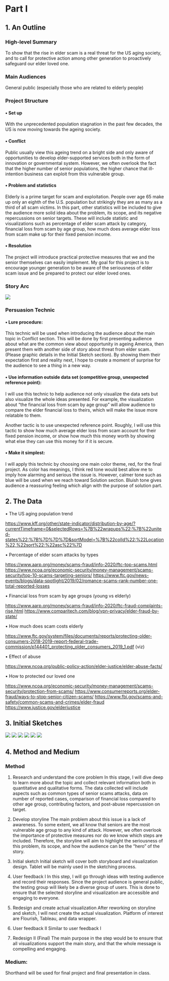 # Part I

## 1. An Outline

###	High-level Summary
To show that the rise in elder scam is a real threat for the US aging society, and to call for protective action among other generation to proactively safeguard our elder loved one. 

###	Main Audiences
General public (especially those who are related to elderly people)

### Project Structure
#### •	  Set up
With the unprecedented population stagnation in the past few decades, the US is now moving towards the ageing society.

#### •	  Conflict
Public usually view this ageing trend on a bright side and only aware of opportunities to develop elder-supported services both in the form of innovation or governmental system. However, we often overlook the fact that the higher number of senior populations, the higher chance that ill-intention business can exploit from this vulnerable group. 

#### •	  Problem and statistics
Elderly is a prime target for scam and exploitation. People over age 65 make up only an eighth of the U.S. population but strikingly they are as many as a third of all scam victims. In this part, other statistics will be included to give the audience more solid idea about the problem, its scope, and its negative repercussions on senior targets. These will include statistic and visualizations such as percentage of elder scam attack by category, financial loss from scam by age group, how much does average elder loss from scam make up for their fixed pension income. 

#### •	  Resolution
The project will introduce practical protective measures that we and the senior themselves can easily implement. My goal for this project is to encourage younger generation to be aware of the seriousness of elder scam issue and be prepared to protect our elder loved ones. 

### Story Arc

![](/1.png)

### Persuasion Technic 
#### •		Lure procedure: 
This technic will be used when introducing the audience about the main topic in Conflict section. This will be done by first presenting audience about what are the common view about opportunity in ageing America, then present them with another side of story about threat from elder scam. (Please graphic details in the Initial Sketch section). By showing them their expectation first and reality next, I hope to create a moment of surprise for the audience to see a thing in a new way. 

#### •		Use information outside data set (competitive group, unexpected reference point): 
I will use this technic to help audience not only visualize the data sets but also visualize the whole ideas presented. For example, the visualization about “the financial loss from scam by age group” will allow audience to compare the elder financial loss to theirs, which will make the issue more relatable to them. 

Another tactic is to use unexpected reference point. Roughly, I will use this tactic to show how much average elder loss from scam account for their fixed pension income, or show how much this money worth by showing what else they can use this money for if it is secure. 

#### •		Make it simplest: 
I will apply this technic by choosing one main color theme, red, for the final project. As color has meanings, I think red tone would best allow me to imply how alarming and serious the issue is. However, calmer tone such as blue will be used when we reach toward Solution section. Bluish tone gives audience a reassuring feeling which align with the purpose of solution part. 


## 2. The Data

•		 The US aging population trend 

https://www.kff.org/other/state-indicator/distribution-by-age/?currentTimeframe=0&selectedRows=%7B%22wrapups%22:%7B%22united-states%22:%7B%7D%7D%7D&sortModel=%7B%22colId%22:%22Location%22,%22sort%22:%22asc%22%7D  

•		 Percentage of elder scam attacks by types 

https://www.aarp.org/money/scams-fraud/info-2020/ftc-top-scams.html
https://www.ncoa.org/economic-security/money-management/scams-security/top-10-scams-targeting-seniors/
https://www.ftc.gov/news-events/blogs/data-spotlight/2019/02/romance-scams-rank-number-one-total-reported-losses

•		 Financial loss from scam by age groups (young vs elderly) 

https://www.aarp.org/money/scams-fraud/info-2020/ftc-fraud-complaints-rise.html
https://www.comparitech.com/blog/vpn-privacy/elder-fraud-by-state/

•		 How much does scam costs elderly

https://www.ftc.gov/system/files/documents/reports/protecting-older-consumers-2018-2019-report-federal-trade-commission/p144401_protecting_older_consumers_2019_1.pdf (viz)

•		 Effect of abuse

https://www.ncoa.org/public-policy-action/elder-justice/elder-abuse-facts/

•		 How to protected our loved one

https://www.ncoa.org/economic-security/money-management/scams-security/protection-from-scams/
https://www.consumerreports.org/elder-fraud/ways-to-stop-senior-citizen-scams/
https://www.fbi.gov/scams-and-safety/common-scams-and-crimes/elder-fraud
https://www.justice.gov/elderjustice



## 3. Initial Sketches

![](/2.png)
![](/3.png)
![](/4.png)
![](/5.png)
![](/6.png)
![](/7.png)


## 4. Method and Medium

### Method

1.	Research and understand the core problem
In this stage, I will dive deep to learn more about the topic and collect relevant information both in quantitative and qualitative forms. The data collected will include aspects such as common types of senior scams attacks, data on number of reported cases, comparison of financial loss compared to other age group, contributing factors, and post-abuse repercussion on target. 

2.	Develop storyline 
The main problem about this issue is a lack of awareness. To some extent, we all know that seniors are the most vulnerable age group to any kind of attack.  However, we often overlook the importance of protective measures nor do we know which steps are included. Therefore, the storyline will aim to highlight the seriousness of this problem, its scope, and how the audience can be the “hero” of the story. 

3.	Initial sketch 
Initial sketch will cover both storyboard and visualization design.  Tablet will be mainly used in the sketching process.

4.	User feedback I
In this step, I will go through ideas with testing audience and record their responses. Since the project audience is general public, the testing group will likely be a diverse group of users. This is done to ensure that the selected storyline and visualization are accessible and engaging to everyone. 

5.	Redesign and create actual visualization
After reworking on storyline and sketch, I will next create the actual visualization. Platform of interest are Flourish, Tableau, and data wrapper. 

6.	User feedback II
Similar to user feedback I

7.	Redesign II (Final)
The main purpose in the step would be to ensure that all visualizations support the main story, and that the whole message is compelling and engaging. 

### Medium:
Shorthand will be used for final project and final presentation in class.

